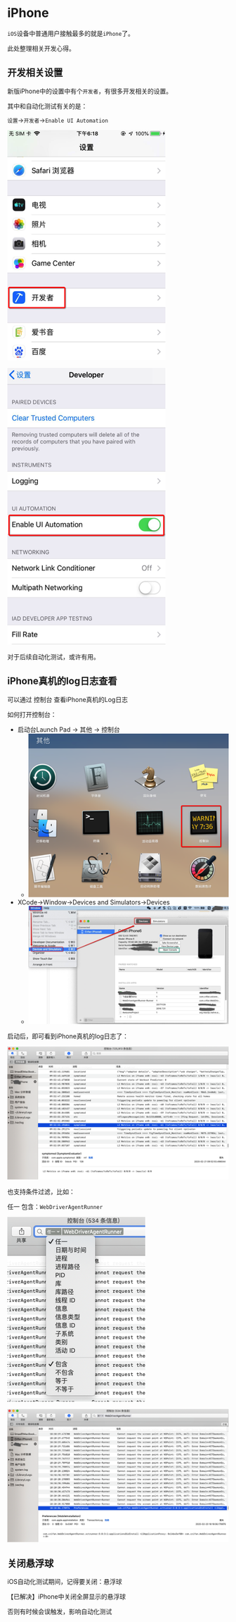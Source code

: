 # iPhone

`iOS`设备中普通用户接触最多的就是`iPhone`了。

此处整理相关开发心得。

## 开发相关设置

新版iPhone中的设置中有个`开发者`，有很多开发相关的设置。

其中和自动化测试有关的是：

`设置`->`开发者`->`Enable UI Automation`

![iphone_settings_developer](../../assets/img/iphone_settings_developer.png)

![developer_enable_ui_automation](../../assets/img/developer_enable_ui_automation.png)

对于后续自动化测试，或许有用。

## iPhone真机的log日志查看

可以通过 控制台 查看iPhone真机的Log日志

如何打开控制台：
* 启动台Launch Pad -> 其他 -> 控制台
    * ![launch_pad_control_panel](../../assets/img/launch_pad_control_panel.png)
* XCode->Window->Devices and Simulators->Devices
    * ![devices_and_simulators_devices](../../assets/img/devices_and_simulators_devices.jpg)

启动后，即可看到iPhone真机的log日志了：

![iphone_real_log_info](../../assets/img/iphone_real_log_info.png)

也支持条件过滤，比如：

任一 包含：`WebDriverAgentRunner`

![log_filter_any_one](../../assets/img/log_filter_any_one.png)

![added_filter_show_log](../../assets/img/added_filter_show_log.png)

## 关闭悬浮球

iOS自动化测试期间，记得要关闭：悬浮球

【已解决】iPhone中关闭全屏显示的悬浮球

否则有时候会误触发，影响自动化测试
